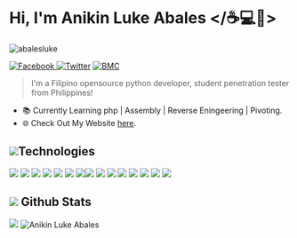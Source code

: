 # Hi, I'm Anikin Luke Abales </☕💻🏴>
<p align="left"> <img src="https://komarev.com/ghpvc/?username=abalesluke&label=Profile%20views&color=0e75b6&style=flat" alt="abalesluke" /> </p>
<a href="https://www.facebook.com/james.ken.5245961/"> <img src="https://camo.githubusercontent.com/12e745bcf42e464306dd6a9a4009e83002eae593fa8470fdd57afe9939006465/68747470733a2f2f696d672e736869656c64732e696f2f62616467652f46616365626f6f6b2d2532333138373746322e7376673f267374796c653d666c61742d737175617265266c6f676f3d66616365626f6f6b266c6f676f436f6c6f723d7768697465" alt="Facebook" data-canonical-src="https://img.shields.io/badge/Facebook-%231877F2.svg?&amp;style=flat-square&amp;logo=facebook&amp;logoColor=white" style="max-width:100%;"> </a>
<a href="https://twitter.com/NinjaAL104" rel="nofollow"><img src="https://camo.githubusercontent.com/d7cb1dd1cb1934a60f80c33b839975af5ce9e376a967b26e14290801ba30eda4/68747470733a2f2f696d672e736869656c64732e696f2f62616467652f547769747465722d2532333144413146322e7376673f267374796c653d666c61742d737175617265266c6f676f3d74776974746572266c6f676f436f6c6f723d7768697465" alt="Twitter" data-canonical-src="https://img.shields.io/badge/Twitter-%231DA1F2.svg?&amp;style=flat-square&amp;logo=twitter&amp;logoColor=white" style="max-width:100%;"></a>
<a href="https://bmc.xyz/anikinluke" rel="nofollow"><img src="https://camo.githubusercontent.com/65eb4f73d03130cd15379e0860c8d369213036fb4a730fb96f05091ed22d51fa/68747470733a2f2f696d672e736869656c64732e696f2f62616467652f4275794d6561436f666665652d2532334646444430302e7376673f267374796c653d666c61742d737175617265266c6f676f3d6275792d6d652d612d636f66666565266c6f676f436f6c6f723d626c61636b" alt="BMC" data-canonical-src="https://img.shields.io/badge/BuyMeaCoffee-%23FFDD00.svg?&amp;style=flat-square&amp;logo=buy-me-a-coffee&amp;logoColor=black" style="max-width:100%;"></a> 

> I'm a Filipino opensource python developer, student penetration tester from Philippines!
* 📚 Currently Learning php | Assembly | Reverse Eningeering | Pivoting.
* 🌐 Check Out My Website [here](https://anikinlukeabales.rf.gd).

## <img src="https://img.icons8.com/nolan/25/computer.png"/>Technologies
<img src="https://img.icons8.com/color/48/000000/html-5--v1.png"/> <img src="https://img.icons8.com/color/48/000000/css3.png"/> <img src="https://img.icons8.com/color/48/000000/bootstrap.png"/> <img src="https://img.icons8.com/color/48/000000/python.png"/> <img src="https://img.icons8.com/color/48/000000/c-plus-plus-logo.png"/> <img src="https://img.icons8.com/doodle/48/000000/console--v2.png"/> <img src="https://img.icons8.com/color/48/000000/old-vmware-logo.png"/><img src="https://img.icons8.com/color/48/000000/virtualbox.png"/> <img src="https://img.icons8.com/fluent/48/000000/sublime-text.png"/> <img src="https://img.icons8.com/fluent/github"> <img src="https://img.icons8.com/color/48/000000/parrot.png"> <img src="https://img.icons8.com/color/48/000000/kali-linux.png"> <img src="https://img.icons8.com/color/48/000000/ubuntu.png"> <img src="https://img.icons8.com/color/48/000000/linux.png"> <img src="https://img.icons8.com/fluent/48/000000/windows-10.png">

## <img src="https://camo.githubusercontent.com/d3acf8f60da8454efb902d2333dc3d6b4ecbf00e4dd5bee5b358d1a5f125acc1/68747470733a2f2f696d672e69636f6e73382e636f6d2f6e6f6c616e2f32362f6769746875622e706e67"/> Github Stats
![](https://github-readme-stats.vercel.app/api/top-langs?username=abalesluke&show_icons=true&theme=tokyonight)
![Anikin Luke Abales](https://github-readme-stats.vercel.app/api?username=abalesluke&show_icons=true&theme=tokyonight)
